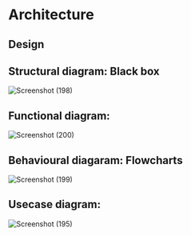 # Architecture

## Design

## Structural diagram: Black box

 ![Screenshot (198)](https://user-images.githubusercontent.com/42509490/153348755-d2583dae-5560-4f6e-b13c-ab75afec00ac.png)
 
## Functional diagram:

 ![Screenshot (200)](https://user-images.githubusercontent.com/42509490/153559905-aa99758e-00b0-4764-b993-6ec80c6b81a2.png)


## Behavioural diagaram: Flowcharts

 ![Screenshot (199)](https://user-images.githubusercontent.com/42509490/153560906-5aa765a6-58ab-49b8-b58f-157e63959c4f.png)


## Usecase diagram:
 ![Screenshot (195)](https://user-images.githubusercontent.com/42509490/153346897-d2576243-e63c-49e8-82ce-f44e833a7052.png)


